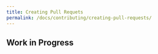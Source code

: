 ```yaml
---
title: Creating Pull Requets
permalink: /docs/contributing/creating-pull-requests/
---
```


## Work in Progress
